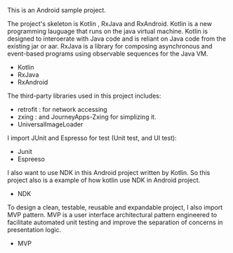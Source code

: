 This is an Android sample project.

The project's skeleton is Kotlin , RxJava and RxAndroid. Kotlin is a new programming lauguage that runs on the java virtual machine. Kotlin is designed to interoerate with Java code and is reliant on Java code from the existing jar or aar.   RxJava is a library for composing asynchronous and event-based programs using observable sequences for the Java VM.
 * Kotlin
 * RxJava
 * RxAndroid

The third-party libraries used in this project includes:
 * retrofit : for network accessing
 * zxing : and JourneyApps-Zxing for simplizing it.
 * UniversalImageLoader 


I import JUnit and Espresso for test (Unit test, and UI test):
 * Junit
 * Espreeso

I also want to use NDK in this Android project written by Kotlin. So this project also is a example of how kotlin use NDK in Android project.
 * NDK

To design a clean, testable, reusable and expandable project, I also import MVP pattern. MVP is a user interface architectural pattern engineered to facilitate automated unit testing and improve the separation of concerns in presentation logic.
 * MVP

